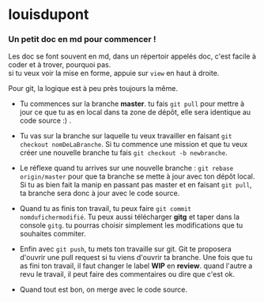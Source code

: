 # louisdupont

### Un petit doc en md pour commencer !  

Les doc se font souvent en md, dans un répertoir appelés doc, c'est facile à coder et à trover, pourquoi pas.  
si tu veux voir la mise en forme, appuie sur `view` en haut à droite.  

Pour git, la logique est à peu près toujours la même.  

- Tu commences sur la branche **master**. tu fais `git pull` pour mettre à jour ce que tu as en local dans ta zone de dépôt, elle sera identique au code source :) .  

- Tu vas sur la branche sur laquelle tu veux travailler en faisant `git checkout nomDeLaBranche`. Si tu commence une mission et que tu veux créer une nouvelle branche tu fais `git checkout -b newbranche`.  

- Le réflexe quand tu arrives sur une nouvelle branche : `git rebase origin/master` pour que ta branche se mette à jour avec ton dépôt local. Si tu as bien fait la manip en passant pas master et en faisant `git pull`, ta branche sera donc à jour avec le code source.  

- Quand tu as finis ton travail, tu peux faire `git commit nomdufichermodifié`. Tu peux aussi télécharger **gitg** et taper dans la console `gitg`. tu pourras choisir simplement les modifications que tu souhaites commiter.  

- Enfin avec `git push`, tu mets ton travaille sur git. Git te proposera d'ouvrir une pull request si tu viens d'ouvrir ta branche. Une fois que tu as fini ton travail, il faut changer le label **WIP** en **review**. quand l'autre a revu le travail, il peut faire des commentaires ou dire que c'est ok.  

- Quand tout est bon, on merge avec le code source.
